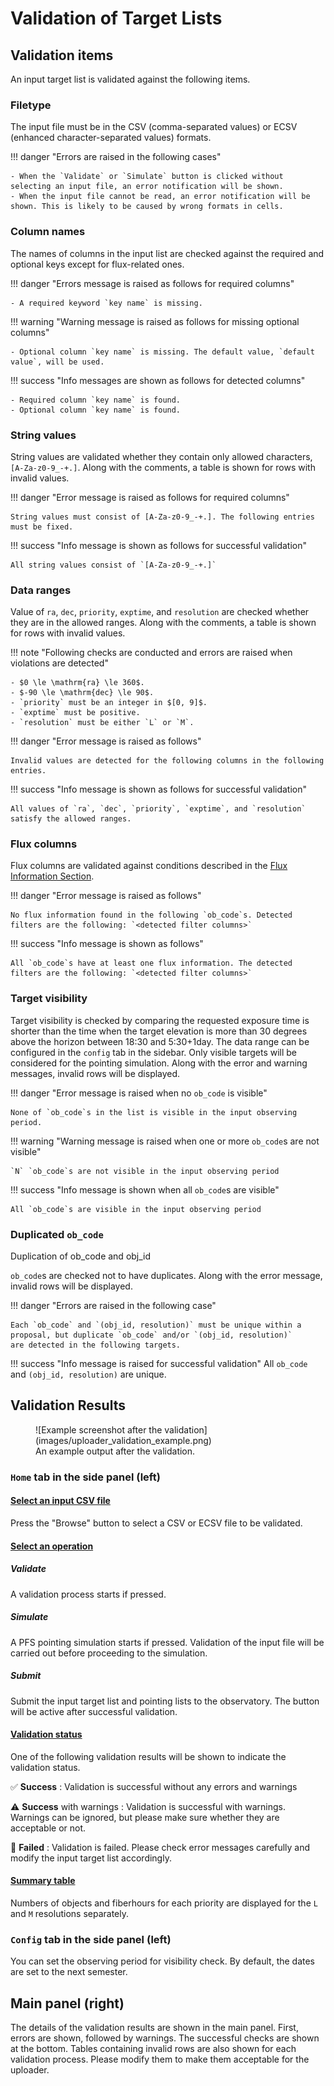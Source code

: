 # Validation of Target Lists

## Validation items

An input target list is validated against the following items.

### Filetype

The input file must be in the CSV (comma-separated values) or ECSV (enhanced character-separated values) formats.

!!! danger "Errors are raised in the following cases"

    - When the `Validate` or `Simulate` button is clicked without selecting an input file, an error notification will be shown.
    - When the input file cannot be read, an error notification will be shown. This is likely to be caused by wrong formats in cells.

### Column names

The names of columns in the input list are checked against the required and optional keys except for flux-related ones.

!!! danger "Errors message is raised as follows for required columns"

    - A required keyword `key name` is missing.

!!! warning "Warning message is raised as follows for missing optional columns"

    - Optional column `key name` is missing. The default value, `default value`, will be used.

!!! success "Info messages are shown as follows for detected columns"

    - Required column `key name` is found.
    - Optional column `key name` is found.

### String values

String values are validated whether they contain only allowed characters, `[A-Za-z0-9_-+.]`.
Along with the comments, a table is shown for rows with invalid values.

!!! danger "Error message is raised as follows for required columns"

    String values must consist of [A-Za-z0-9_-+.]. The following entries must be fixed.

!!! success "Info message is shown as follows for successful validation"

    All string values consist of `[A-Za-z0-9_-+.]`

### Data ranges

Value of `ra`, `dec`, `priority`, `exptime`, and `resolution` are checked whether they are in the allowed ranges.
Along with the comments, a table is shown for rows with invalid values.

!!! note "Following checks are conducted and errors are raised when violations are detected"

    - $0 \le \mathrm{ra} \le 360$.
    - $-90 \le \mathrm{dec} \le 90$.
    - `priority` must be an integer in $[0, 9]$.
    - `exptime` must be positive.
    - `resolution` must be either `L` or `M`.

!!! danger "Error message is raised as follows"

    Invalid values are detected for the following columns in the following entries.

!!! success "Info message is shown as follows for successful validation"

    All values of `ra`, `dec`, `priority`, `exptime`, and `resolution` satisfy the allowed ranges.

### Flux columns

Flux columns are validated against conditions described in the [Flux Information Section](inputs.md#about-flux-information).

!!! danger "Error message is raised as follows"

    No flux information found in the following `ob_code`s. Detected filters are the following: `<detected filter columns>`

!!! success "Info message is shown as follows"

    All `ob_code`s have at least one flux information. The detected filters are the following: `<detected filter columns>`


### Target visibility

Target visibility is checked by comparing the requested exposure time is shorter than the time when the target elevation is more than 30 degrees above the horizon between 18:30 and 5:30+1day. The data range can be configured in the `config` tab in the sidebar. Only visible targets will be considered for the pointing simulation. Along with the error and warning messages, invalid rows will be displayed.

!!! danger "Error message is raised when no `ob_code` is visible"

    None of `ob_code`s in the list is visible in the input observing period.

!!! warning "Warning message is raised when one or more `ob_code`s are not visible"

    `N` `ob_code`s are not visible in the input observing period

!!! success "Info message is shown when all `ob_code`s are visible"

    All `ob_code`s are visible in the input observing period

### Duplicated `ob_code`

Duplication of ob_code and obj_id

`ob_code`s are checked not to have duplicates. Along with the error message, invalid rows will be displayed.

!!! danger "Errors are raised in the following case"

    Each `ob_code` and `(obj_id, resolution)` must be unique within a proposal, but duplicate `ob_code` and/or `(obj_id, resolution)`
    are detected in the following targets.

!!! success "Info message is raised for successful validation"
    All `ob_code` and `(obj_id, resolution)` are unique.


## Validation Results

<figure markdown>
  ![Example screenshot after the validation](images/uploader_validation_example.png)
  <figcaption>An example output after the validation.</figcaption>
</figure>

### `Home` tab in the side panel (left)

#### <u>Select an input CSV file</u>

Press the "Browse" button to select a CSV or ECSV file to be validated.

#### <u>Select an operation</u>

##### Validate

A validation process starts if pressed.

##### Simulate

A PFS pointing simulation starts if pressed. Validation of the input file will be carried out before proceeding to the simulation.

##### Submit

Submit the input target list and pointing lists to the observatory. The button will be active after successful validation.

#### <u>Validation status</u>

One of the following validation results will be shown to indicate the validation status.

✅ **Success**
: Validation is successful without any errors and warnings

⚠️ **Success** with warnings
: Validation is successful with warnings. Warnings can be ignored, but please make sure whether they are acceptable or not.

🚫 **Failed**
: Validation is failed. Please check error messages carefully and modify the input target list accordingly.

#### <u>Summary table</u>

Numbers of objects and fiberhours for each priority are displayed for the `L` and `M` resolutions separately.

### `Config` tab in the side panel (left)

You can set the observing period for visibility check. By default, the dates are set to the next semester.

## Main panel (right)

The details of the validation results are shown in the main panel.
First, errors are shown, followed by warnings. The successful checks are shown at the bottom.
Tables containing invalid rows are also shown for each validation process.
Please modify them to make them acceptable for the uploader.
